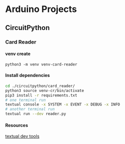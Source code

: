 # Arduino Projects

## CircuitPython

### Card Reader
#### venv create
```python3 -m venv venv-card-reader```

#### Install dependencies
```bash
cd ./circuitpython/card_reader/
python3 source venv-cr/bin/activate
pip3 install -r requirements.txt
# one terminal run
textual console -x SYSTEM -x EVENT -x DEBUG -x INFO
# another terminal run
textual run --dev reader.py
```

#### Resources
[textual dev tools](https://textual.textualize.io/guide/devtools/)

